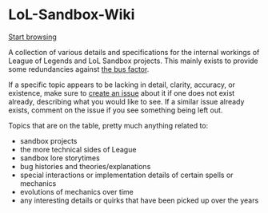# LoL-Sandbox-Wiki

[Start browsing](https://github.com/FrankTheBoxMonster/LoL-Sandbox-Wiki/tree/master/wiki)

A collection of various details and specifications for the internal workings of League of Legends and LoL Sandbox projects.  This mainly exists to provide some redundancies against [the bus factor](https://en.wikipedia.org/wiki/Bus_factor).

If a specific topic appears to be lacking in detail, clarity, accuracy, or existence, make sure to [create an issue](https://github.com/FrankTheBoxMonster/LoL-Sandbox-Wiki/issues) about it if one does not exist already, describing what you would like to see.  If a similar issue already exists, comment on the issue if you see something being left out.

Topics that are on the table, pretty much anything related to:

 * sandbox projects
 * the more technical sides of League
 * sandbox lore storytimes
 * bug histories and theories/explanations
 * special interactions or implementation details of certain spells or mechanics
 * evolutions of mechanics over time
 * any interesting details or quirks that have been picked up over the years
